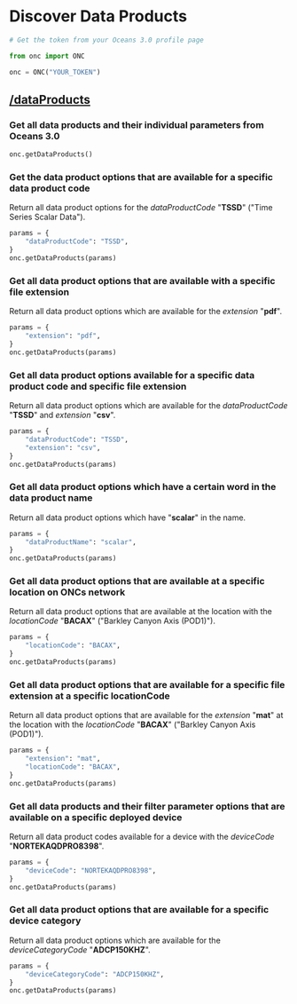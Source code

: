# Discover Data Products

```python
# Get the token from your Oceans 3.0 profile page

from onc import ONC

onc = ONC("YOUR_TOKEN")
```

## [/dataProducts](https://data.oceannetworks.ca/OpenAPI#get-/dataProducts)

### Get all data products and their individual parameters from Oceans 3.0

```python
onc.getDataProducts()
```

### Get the data product options that are available for a specific data product code

Return all data product options for the _dataProductCode_ "**TSSD**" ("Time Series Scalar Data").

```python
params = {
    "dataProductCode": "TSSD",
}
onc.getDataProducts(params)
```

### Get all data product options that are available with a specific file extension

Return all data product options which are available for the _extension_ "**pdf**".

```python
params = {
    "extension": "pdf",
}
onc.getDataProducts(params)
```

### Get all data product options available for a specific data product code and specific file extension

Return all data product options which are available for the _dataProductCode_ "**TSSD**" and _extension_ "**csv**".

```python
params = {
    "dataProductCode": "TSSD",
    "extension": "csv",
}
onc.getDataProducts(params)
```

### Get all data product options which have a certain word in the data product name

Return all data product options which have "**scalar**" in the name.

```python
params = {
    "dataProductName": "scalar",
}
onc.getDataProducts(params)
```

### Get all data product options that are available at a specific location on ONCs network

Return all data product options that are available at the location with the _locationCode_ "**BACAX**" ("Barkley Canyon
Axis (POD1)").

```python
params = {
    "locationCode": "BACAX",
}
onc.getDataProducts(params)
```

### Get all data product options that are available for a specific file extension at a specific locationCode

Return all data product options that are available for the _extension_ "**mat**" at the location with the
_locationCode_ "**BACAX**" ("Barkley Canyon Axis (POD1)").

```python
params = {
    "extension": "mat",
    "locationCode": "BACAX",
}
onc.getDataProducts(params)
```

### Get all data products and their filter parameter options that are available on a specific deployed device

Return all data product codes available for a device with the _deviceCode_ "**NORTEKAQDPRO8398**".

```python
params = {
    "deviceCode": "NORTEKAQDPRO8398",
}
onc.getDataProducts(params)
```

### Get all data product options that are available for a specific device category

Return all data product options which are available for the _deviceCategoryCode_ "**ADCP150KHZ**".

```python
params = {
    "deviceCategoryCode": "ADCP150KHZ",
}
onc.getDataProducts(params)
```
